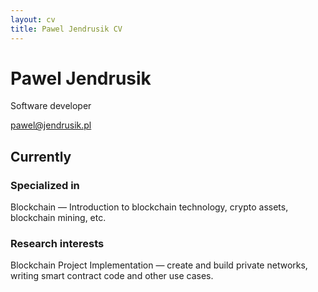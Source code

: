 ```yaml
---
layout: cv
title: Pawel Jendrusik CV
---
```

# Pawel Jendrusik
Software developer

<div id="webaddress">
  <a href="pawel@jendrusik.pl">pawel@jendrusik.pl</a>
</div>


## Currently

### Specialized in

Blockchain — Introduction to blockchain technology, crypto assets, blockchain mining, etc.

### Research interests

Blockchain Project Implementation — create and build private networks, writing smart contract code and other use cases.


<!-- ### Footer

Last updated: Aug 2022 -->

